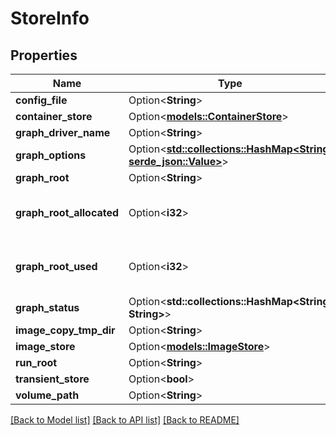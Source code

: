 # StoreInfo

## Properties

Name | Type | Description | Notes
------------ | ------------- | ------------- | -------------
**config_file** | Option<**String**> |  | [optional]
**container_store** | Option<[**models::ContainerStore**](ContainerStore.md)> |  | [optional]
**graph_driver_name** | Option<**String**> |  | [optional]
**graph_options** | Option<[**std::collections::HashMap<String, serde_json::Value>**](serde_json::Value.md)> |  | [optional]
**graph_root** | Option<**String**> |  | [optional]
**graph_root_allocated** | Option<**i32**> | GraphRootAllocated is how much space the graphroot has in bytes | [optional]
**graph_root_used** | Option<**i32**> | GraphRootUsed is how much of graphroot is used in bytes | [optional]
**graph_status** | Option<**std::collections::HashMap<String, String>**> |  | [optional]
**image_copy_tmp_dir** | Option<**String**> |  | [optional]
**image_store** | Option<[**models::ImageStore**](ImageStore.md)> |  | [optional]
**run_root** | Option<**String**> |  | [optional]
**transient_store** | Option<**bool**> |  | [optional]
**volume_path** | Option<**String**> |  | [optional]

[[Back to Model list]](../README.md#documentation-for-models) [[Back to API list]](../README.md#documentation-for-api-endpoints) [[Back to README]](../README.md)


